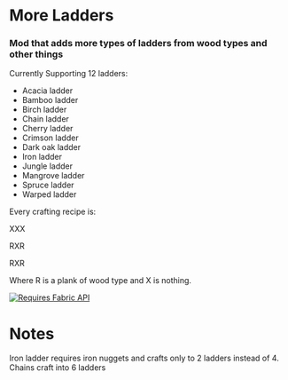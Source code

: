 # More Ladders
### Mod that adds more types of ladders from wood types and other things
Currently Supporting 12 ladders:
- Acacia ladder
- Bamboo ladder
- Birch ladder
- Chain ladder
- Cherry ladder
- Crimson ladder
- Dark oak ladder
- Iron ladder
- Jungle ladder
- Mangrove ladder
- Spruce ladder
- Warped ladder

Every crafting recipe is:

XXX

RXR

RXR

Where R is a plank of wood type and X is nothing.

[<img src="https://wsrv.nl/?url=https%3A%2F%2Fcdn.jsdelivr.net%2Fnpm%2F%40intergrav%2Fdevins-badges%403%2Fassets%2Fcozy%2Frequires%2Ffabric-api_vector.svg&amp;n=-1" alt="Requires Fabric API">](https://modrinth.com/mod/fabric-api)

# Notes
Iron ladder requires iron nuggets and crafts only to 2 ladders instead of 4.
Chains craft into 6 ladders
